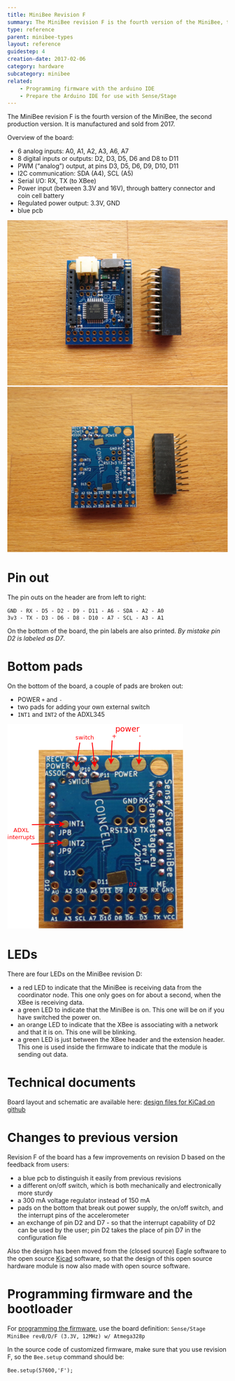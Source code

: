 ```yaml
---
title: MiniBee Revision F
summary: The MiniBee revision F is the fourth version of the MiniBee, the second production version. It is manufactured and sold from 2017.
type: reference
parent: minibee-types
layout: reference
guidestep: 4
creation-date: 2017-02-06
category: hardware
subcategory: minibee
related: 
    - Programming firmware with the arduino IDE
    - Prepare the Arduino IDE for use with Sense/Stage
---
```


The MiniBee revision F is the fourth version of the MiniBee, the second production version. It is manufactured and sold from 2017.


Overview of the board:

* 6 analog inputs: A0, A1, A2, A3, A6, A7
* 8 digital inputs or outputs: D2, D3, D5, D6 and D8 to D11
* PWM (“analog”) output, at pins D3, D5, D6, D9, D10, D11
* I2C communication: SDA (A4), SCL (A5)
* Serial I/O: RX, TX (to XBee)
* Power input (between 3.3V and 16V), through battery connector and coin cell battery
* Regulated power output: 3.3V, GND
* blue pcb

![](/img/minibee_revF_plus_header_top.jpg)
![](/img/minibee_revF_plus_header_bottom.jpg)

# Pin out

The pin outs on the header are from left to right:

    GND - RX - D5 - D2 - D9 - D11 - A6 - SDA - A2 - A0
    3v3 - TX - D3 - D6 - D8 - D10 - A7 - SCL - A3 - A1

On the bottom of the board, the pin labels are also printed. *By mistake pin D2 is labeled as D7*. 

# Bottom pads

On the bottom of the board, a couple of pads are broken out:

* POWER `+` and `-`
* two pads for adding your own external switch
* `INT1` and `INT2` of the ADXL345

![](/img/minibee_revF_bottom_annotated.png)

# LEDs

There are four LEDs on the MiniBee revision D:

* a red LED to indicate that the MiniBee is receiving data from the coordinator node. This one only goes on for about a second, when the XBee is receiving data.
* a green LED to indicate that the MiniBee is on. This one will be on if you have switched the power on.
* an orange LED to indicate that the XBee is associating with a network and that it is on. This one will be blinking.
* a green LED is just between the XBee header and the extension header. This one is used inside the firmware to indicate that the module is sending out data.


# Technical documents

Board layout and schematic are available here: [design files for KiCad on github](https://github.com/sensestage/minibee_hardware/tree/master/minibee/revF)

# Changes to previous version

Revision F of the board has a few improvements on revision D based on the feedback from users:

* a blue pcb to distinguish it easily from previous revisions
* a different on/off switch, which is both mechanically and electronically more sturdy
* a 300 mA voltage regulator instead of 150 mA
* pads on the bottom that break out power supply, the on/off switch, and the interrupt pins of the accelerometer
* an exchange of pin D2 and D7 - so that the interrupt capability of D2 can be used by the user; pin D2 takes the place of pin D7 in the configuration file

Also the design has been moved from the (closed source) Eagle software to the open source [Kicad](http://kicad-pcb.org/) software, so that the design of this open source hardware module is now also made with open source software.


# Programming firmware and the bootloader

For [programming the firmware](prepare-the-arduino-ide-for-use-with-sense-stage#board), use the board definition: `Sense/Stage MiniBee revB/D/F (3.3V, 12MHz) w/ Atmega328p`

In the source code of customized firmware, make sure that you use revision F, so the `Bee.setup` command should be:

```
Bee.setup(57600,'F');
```

